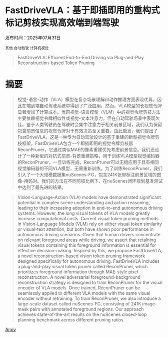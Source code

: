 # FastDriveVLA：基于即插即用的重构式标记剪枝实现高效端到端驾驶

发布时间：2025年07月31日

`其他` `自动驾驶` `计算机视觉`

> FastDriveVLA: Efficient End-to-End Driving via Plug-and-Play Reconstruction-based Token Pruning

# 摘要

> 视觉-语言-动作（VLA）模型在复杂场景理解和动作推理方面表现优异，因此在端到端自动驾驶系统中得到了广泛应用。然而，VLA模型的长视觉令牌显著增加了计算成本。当前视觉-语言模型（VLM）中的视觉令牌剪枝方法主要依赖视觉令牌相似性或视觉-文本注意力，但在自动驾驶场景中表现欠佳。鉴于人类驾驶员在驾驶时会集中注意力于相关前景区域，我们认为保留包含前景信息的视觉令牌对于有效决策至关重要。由此启发，我们提出了FastDriveVLA，这是一种专为自动驾驶设计的基于重建的新型视觉令牌剪枝框架。FastDriveVLA包含一个即插即用的视觉令牌剪枝器ReconPruner，它通过类似MAE的像素重建优先考虑前景信息。我们还设计了一种新型的对抗式前景-背景重建策略，用于训练VLA模型视觉编码器的ReconPruner。一旦训练完成，ReconPruner可以无缝应用于具有相同视觉编码器的不同VLA模型，无需重新训练。为了训练ReconPruner，我们引入了一个大规模数据集nuScenes-FG，包含241K张带标注前景区域的图像-掩码对。我们的方法在不同剪枝比例下，在nuScenes闭环规划基准测试中达到了最先进的结果。

> Vision-Language-Action (VLA) models have demonstrated significant potential in complex scene understanding and action reasoning, leading to their increasing adoption in end-to-end autonomous driving systems. However, the long visual tokens of VLA models greatly increase computational costs. Current visual token pruning methods in Vision-Language Models (VLM) rely on either visual token similarity or visual-text attention, but both have shown poor performance in autonomous driving scenarios. Given that human drivers concentrate on relevant foreground areas while driving, we assert that retaining visual tokens containing this foreground information is essential for effective decision-making. Inspired by this, we propose FastDriveVLA, a novel reconstruction-based vision token pruning framework designed specifically for autonomous driving. FastDriveVLA includes a plug-and-play visual token pruner called ReconPruner, which prioritizes foreground information through MAE-style pixel reconstruction. A novel adversarial foreground-background reconstruction strategy is designed to train ReconPruner for the visual encoder of VLA models. Once trained, ReconPruner can be seamlessly applied to different VLA models with the same visual encoder without retraining. To train ReconPruner, we also introduce a large-scale dataset called nuScenes-FG, consisting of 241K image-mask pairs with annotated foreground regions. Our approach achieves state-of-the-art results on the nuScenes closed-loop planning benchmark across different pruning ratios.

[Arxiv](https://arxiv.org/abs/2507.23318)